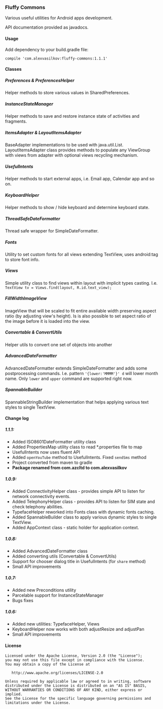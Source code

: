 ### Fluffy Commons ###

Various useful utilities for Android apps development.

API documentation provided as javadocs.

#### Usage ####

Add dependency to your build.gradle file:

    compile 'com.alexvasilkov:fluffy-commons:1.1.1'

#### Classes ####

##### Preferences & PreferencesHelper #####
Helper methods to store various values in SharedPreferences.

##### InstanceStateManager #####
Helper methods to save and restore instance state of activities and fragments.

##### ItemsAdapter & LayoutItemsAdapter #####
BaseAdapter implementations to be used with java.util.List. LayoutItemsAdapter class provides methods to populate any ViewGroup with views from adapter with optional views recycling mechanism.

##### UsefulIntents #####
Helper methods to start external apps, i.e. Email app, Calendar app and so on.

##### KeyboardHelper #####
Helper methods to show / hide keyboard and determine keyboard state.

##### ThreadSafeDateFormatter #####
Thread safe wrapper for SimpleDateFormatter.

##### Fonts #####
Utility to set custom fonts for all views extending TextView, uses android:tag to store font info.

##### Views #####
Simple utility class to find views within layout with implicit types casting. I.e. `TextView tv = Views.find(layout, R.id.text_view);`

##### FillWidthImageView #####
ImageView that will be scaled to fit entire available width preserving aspect ratio (by adjusting view's height). Is is also possible to set aspect ratio of the image before it is loaded into the view.

##### Convertable & ConvertUtils #####
Helper utils to convert one set of objects into another

##### AdvancedDateFormatter #####
AdvancedDateFormatter extends SimpleDateFormatter and adds some postprocessing commands. I.e. pattern `'{lower:'MMMM'}' d` will lower month name.
Only `lower` and `upper` command are supported right now.

##### SpannableBuilder #####
SpannableStringBuilder implementation that helps applying various text styles to single TextView.

#### Change log ####

##### 1.1.1: #####

* Added ISO8601DateFormatter utility class
* Added PropertiesMap utility class to read *.properties file to map
* UsefulIntents now uses fluent API
* Added `openYouTube` method to UsefulIntents. Fixed `sendSms` method
* Project converted from maven to gradle
* **Package renamed from com.azcltd to com.alexvasilkov**

##### 1.0.9: #####

* Added ConnectivityHelper class - provides simple API to listen for network connectivity events.
* Added TelephonyHelper class - provides API to listen for SIM state and check telephony abilities.
* TypefaceHelper reworked into Fonts class with dynamic fonts caching.
* Added SpannableBuilder class to apply various dynamic styles to single TextView.
* Added AppContext class - static holder for application context.

##### 1.0.8: #####

* Added AdvancedDateFormatter class
* Added converting utils (Convertable & ConvertUtils)
* Support for chooser dialog title in UsefulIntents (for `share` method)
* Small API improvements

##### 1.0.7: #####

* Added new Preconditions utility
* Parcelable support for InstanceStateManager
* Bugs fixes

##### 1.0.6: #####

* Added new utilities: TypefaceHelper, Views
* KeyboardHelper now works with both adjustResize and adjustPan
* Small API improvements

#### License ####

    Licensed under the Apache License, Version 2.0 (the "License");
    you may not use this file except in compliance with the License.
    You may obtain a copy of the License at

       http://www.apache.org/licenses/LICENSE-2.0

    Unless required by applicable law or agreed to in writing, software
    distributed under the License is distributed on an "AS IS" BASIS,
    WITHOUT WARRANTIES OR CONDITIONS OF ANY KIND, either express or implied.
    See the License for the specific language governing permissions and
    limitations under the License.
